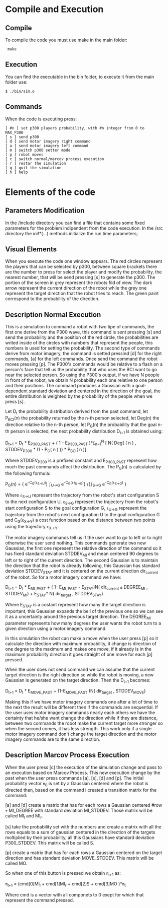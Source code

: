 # Compile and Execution
## Compile
To compile the code you must use make in the main folder:
```
 make
```
## Execution
You can find the executable in the bin folder, to execute it from the main folder use:
```
$ ./bin/sim.o
```
## Commands
When the code is executing press:
```
[ #n ] set p300 players probability, with #n integer from 0 to MAX_P300
[ s ] send p300 
[ d ] send motor imagery right command 
[ a ] send motor imagery left command 
[ m ] switch p300 setter mode
[ p ] robot moves 
[ c ] switch normal/marcov process execution
[ r ] restar the simulation
[ q ] quit the simulation
[ h ] help 
```
# Elements of the code
## Parameters Modification
In the /include directory you can find a file that contains some fixed parameters for the problem indipendent from the code execution. In the /src directory the _init_*(...) methods initialize the run time parameters;

## Visual Elements
When you execute the code one window appears. The red circles represent the players that can be selected by p300, between square brackets there are the number to press for select the player and modify the probability, the nearest number, that will be send pressing [s] to generate the p300. The portion of the screen in grey represent the robots fild of view. The dark arrow represent the current direction of the robot while the grey one represent the target direction that the robot tries to reach. The green paint correspond to the probability of the direction.

## Description Normal Execution
This is a simulation to command a robot with two tipe of commands, the first one derive from the P300 wave, this command is sent pressing [s] and send the probability and the position of the red circle, the probabilities are writed inside of the circles with numbers that represent the people, this numbers is used for setting the probability. The second type of commands derive from motor imagery, the command is setted pressind [d] for the right commands, [a] for the left commands. Once send the command the robot moves pressing [p]. 
The P300's commands would be relative to a flash on a person's face that tell us the probability that who uses the BCI want to go near the selected person. So using the P300's output, if we have N people in front of the robot, we obtain N probability each one relative to one person and their positions. The command produces a Gaussian with a goal-dependent standard deviation and centered in the direction of the goal, the entire distribution is weighted by the probability of the people when we press [s].

Let D<sub>t</sub>  the probability distribution derived from the past command, let P<sub>BCI</sub>(n) the probability returned by the n-th person selected, let Deg(n) the direction relative to the n-th person, let P<sub>G</sub>(n) the probability that the goal n-th person is selected, the next probability distribution D<sub>t+1</sub> is obtained using:

 D<sub>t+1</sub> = D<sub>t</sub> * E<sub>P300_PAST</sub> + ( 1 - E<sub>P300_PAST</sub> )*`Σ`<sub>n=1</sub><sup>N</sup> [ N( Deg( ( n ) , STDDEV<sub>P300</sub> * (1 - P<sub>G</sub>( n ) )) * P<sub>BCI</sub>( n )] 

Where STDDEV<sub>P300</sub> is a prefixed constant and E<sub>P300_PAST</sub> represent how much the past commands affect the distribution. The P<sub>G</sub>(n) is calculated by the following formula:

 P<sub>G</sub>(n) = { e<sup>-C<sub>G</sub>(`ε`<sub>S->U</sub>)</sup>) `∫`<sub>U->G</sub> e<sup>-C<sub>G</sub>(`ε`)<sub>U->G</sub>)</sup>} /{`∫`<sub>S->G</sub> e<sup>-C<sub>G</sub>(`ε`<sub>S->G</sub>)</sup> }
 
 Where `ε`<sub>S->U</sub> represent the trajectory from the robot's start configuration S to the next configuration U, `ε`<sub>S->G</sub> represent the trajectory from the robot's start configuration S to the goal configuration G, `ε`<sub>U->G</sub> represent the trajectory from the robot's next configuration U to the goal configuration G and C<sub>G</sub>(`ε`<sub>X->Y</sub>) a cost function based on the distance between two points using the trajectory `ε`<sub>X->Y</sub>. 
 
 The motor imagery commands tell us if the user want to go to left or to right otherwise the user send nothing. This commands generate two new Gaussian, the first one represent the relative direction of the command so it has fixed standard deviation STDDEV<sub>MI</sub> and mean centered 90 degrees to left or to right of the current direction. The second Gaussian is to maintain the direction that the robot is already following, this Gaussian has standard deviation STDDEV<sub>STAY</sub> and it is centered on the current direction dir<sub>current</sub> of the robot. So for a motor imagery command we have:
 
  D<sub>t+1</sub> = D<sub>t</sub> * E<sub>MI_PAST</sub> + ( 1- E<sub>MI_PAST</sub> - E<sub>STAY</sub>)N( dir<sub>current</sub> `±` DEGREE<sub>MI</sub> , STDDEV<sub>MI</sub>) + E<sub>STAY</sub>* N( dir<sub>target</sub> , STDDEV<sub>STAY</sub>) 
 
 Where E<sub>STAY</sub> is a costant represent how many the target direction is important, this Gaussian expands the bell of the previous one so we can see it as a uncertainty around the previous target direction. The DEGREE<sub>MI</sub> parameter represents how many degrees the user wants the robot turn to a given direction using a motor imagery command.
 
 In this simulation the robot can make a move when the user press [p] so it calculate the direction with maximum probability, it change is direction of one degree to the maximum and makes one move, if it already is in the maximum probability direction it goes straight of one move for each [p] pressed.

 When the user does not send command we can assume that the current target direction is the right direction so while the robot is moving, a new Gaussian is generated on the target direction. Then the D<sub>t+1</sub> becomes:

 D<sub>t+1</sub> = D<sub>t</sub> * E<sub>MOVE_PAST</sub> + (1-E<sub>MOVE_PAST</sub> )N( dir<sub>target</sub> , STDDEV<sub>MOVE</sub>)

Making this if we have motor imagery commands one after a lot of time to the next the result will be different then if the commands are sequential. If the user uses motor imagery commands nearly each others we have the certainty that he/she want change the direction while if they are distance, between two commands the robot make the current target more stronger so when the second comes, it has less strength. This work only if a single motor imagery command don't change the target direction and the motor imagery commands are to the same direction.

## Description Marcov Process Execution

When the user press [c] the execution of the simulation change and pass to an execution based on Marcov Process. This new execution change by the past when the user press commands [a], [s], [d] and [p]. The initial probability vector `π`<sub>0</sub> is set by a Gaussian centered where the robot is directed then, based on the command i created a transition matrix for the command:

[a] and [d] create a matrix that has for each rows a Gaussian centered  #row `±` MI_DEGREE with standard deviation MI_STDDEV. Those matrix will be called MI<sub>l</sub> and MI<sub>r</sub>.

[s] take the probability set with the numbers and create a matrix with all the rows equals to a sum of gaussian centered in the direction of the targets moltiplied by their probability, all this Gaussians have standard deviation P300_STDDEV. This matrix will be called S.

[p] create a matrix that has for each rows a Gaussian centered on the target direction and has standard deviation MOVE_STDDEV. This matrix will be called MO.

So when one of this button is pressed we obtain `π`<sub>t+1</sub> as:

`π`<sub>t+1</sub> = (cmd[0]MI<sub>l</sub> + cmd[1]MI<sub>r</sub> + cmd[2]S + cmd[3]MO )*`π`<sub>t</sub>

Where cmd is a vector with all componets to 0 exept for which that represent the command pressed.
